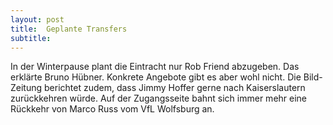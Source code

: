 ```yaml
---
layout: post
title:  Geplante Transfers
subtitle:  
---
```


In der Winterpause plant die Eintracht nur Rob Friend abzugeben. Das erklärte Bruno Hübner. Konkrete Angebote gibt es aber wohl nicht. Die Bild-Zeitung berichtet zudem, dass Jimmy Hoffer gerne nach Kaiserslautern zurückkehren würde. Auf der Zugangsseite bahnt sich immer mehr eine Rückkehr von Marco Russ vom VfL Wolfsburg an.


